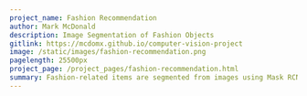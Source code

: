 ```yaml
---
project_name: Fashion Recommendation
author: Mark McDonald
description: Image Segmentation of Fashion Objects
gitlink: https://mcdomx.github.io/computer-vision-project
image: /static/images/fashion-recommendation.png
pagelength: 25500px
project_page: /project_pages/fashion-recommendation.html
summary: Fashion-related items are segmented from images using Mask RCNN.  Segmented objects are identified based on a large dataset provided in a Kaggle competition. An existing implementation of the Mask RCNN model is modified to apply to this project.  This project was the result of a group effort for my course in Computer Vision. 
---
```

